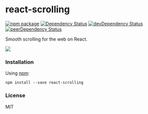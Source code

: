 # react-scrolling

[![npm package](https://badge.fury.io/js/react-scrolling.svg)](https://www.npmjs.org/package/react-scrolling)
[![Dependency Status](https://david-dm.org/opensource-cards/react-scrolling.svg)](https://david-dm.org/opensource-cards/react-scrolling)
[![devDependency Status](https://david-dm.org/opensource-cards/react-scrolling/dev-status.svg)](https://david-dm.org/opensource-cards/react-scrolling#info=devDependencies)
[![peerDependency Status](https://david-dm.org/opensource-cards/react-scrolling/peer-status.svg)](https://david-dm.org/opensource-cards/react-scrolling#info=peerDependencies)

Smooth scrolling for the web on React.

![](https://github.com/opensource-cards/react-scrolling/blob/master/demo.gif)

### Installation

Using [npm](https://www.npmjs.com/):

```
npm install --save react-scrolling
```

### License

MIT
